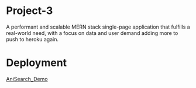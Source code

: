# Project-3
A performant and scalable MERN stack single-page application that fulfills a real-world need, with a focus on data and user demand adding more to push to heroku again.


# Deployment

[AniSearch_Demo](https://protected-mesa-73098.herokuapp.com/)
